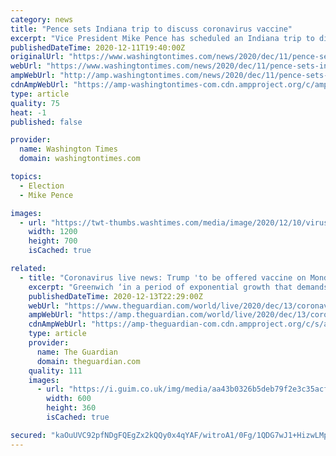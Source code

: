 ```yaml
---
category: news
title: "Pence sets Indiana trip to discuss coronavirus vaccine"
excerpt: "Vice President Mike Pence has scheduled an Indiana trip to discuss coronavirus vaccines as federal officials are expected to soon authorize the first such vaccine for widespread use."
publishedDateTime: 2020-12-11T19:40:00Z
originalUrl: "https://www.washingtontimes.com/news/2020/dec/11/pence-sets-indiana-trip-to-discuss-coronavirus-vac/"
webUrl: "https://www.washingtontimes.com/news/2020/dec/11/pence-sets-indiana-trip-to-discuss-coronavirus-vac/"
ampWebUrl: "http://amp.washingtontimes.com/news/2020/dec/11/pence-sets-indiana-trip-to-discuss-coronavirus-vac/"
cdnAmpWebUrl: "https://amp-washingtontimes-com.cdn.ampproject.org/c/amp.washingtontimes.com/news/2020/dec/11/pence-sets-indiana-trip-to-discuss-coronavirus-vac/"
type: article
quality: 75
heat: -1
published: false

provider:
  name: Washington Times
  domain: washingtontimes.com

topics:
  - Election
  - Mike Pence

images:
  - url: "https://twt-thumbs.washtimes.com/media/image/2020/12/10/virus_outbreak_south_carolina_pence_38030_c0-240-5760-3600_s1200x700.jpg?3b9a8ea0e82656f098dd6f7cd5420c99f93f2f69"
    width: 1200
    height: 700
    isCached: true

related:
  - title: "Coronavirus live news: Trump 'to be offered vaccine on Monday'; London borough to close all schools"
    excerpt: "Greenwich ‘in a period of exponential growth that demands immediate action’; Spain’s health minister says vaccine could bring herd immunity by summer"
    publishedDateTime: 2020-12-13T22:29:00Z
    webUrl: "https://www.theguardian.com/world/live/2020/dec/13/coronavirus-live-news-germany-to-tighten-restrictions-as-us-nears-300000-deaths-after-another-record-day?page=with:block-5fd68aab8f08b0a99da950e2"
    ampWebUrl: "https://amp.theguardian.com/world/live/2020/dec/13/coronavirus-live-news-germany-to-tighten-restrictions-as-us-nears-300000-deaths-after-another-record-day"
    cdnAmpWebUrl: "https://amp-theguardian-com.cdn.ampproject.org/c/s/amp.theguardian.com/world/live/2020/dec/13/coronavirus-live-news-germany-to-tighten-restrictions-as-us-nears-300000-deaths-after-another-record-day"
    type: article
    provider:
      name: The Guardian
      domain: theguardian.com
    quality: 111
    images:
      - url: "https://i.guim.co.uk/img/media/aa43b0326b5deb79f2e3c35acff29d03650abc3a/0_197_4000_2400/master/4000.jpg?width=300&quality=45&auto=format&fit=max&dpr=2&s=3e40d3e6031803dbbb1e1b649f700a6f"
        width: 600
        height: 360
        isCached: true

secured: "kaOuUVC92pfNDgFQEgZx2kQQy0x4qYAF/witroA1/0Fg/1QDG7wJ1+HizwLMps3T1P+JsJBEBmadufBhfiPXCJiMfS4naCU8/NYB+Yg7o5VfowGBdOvGJMTzizKq6ADMIackBOyq+Na3/ZRMU19dvdCDDwqWF+vvWXc1uFrnaiWjRnDsgELLf0W5lAiiIzLSacdHyLP1WqZsXqr0pLHI1nBklUWAiP38OcNhE6O8BDOUazGF0ZfOuM9SLW/oBMBWY8Pwg6D0zkmUiYSNwGzooC0Xw0ynm/Rwq5FYIkb0k4bOm5Lqku/0uFdKEFOEjbkkxhAWMwzFbp1AjsnKILDVKKfzA7XjQsJ/1+cHnVeYWWk=;l2hGWOHxBA1bZmFDyWcVjA=="
---
```


